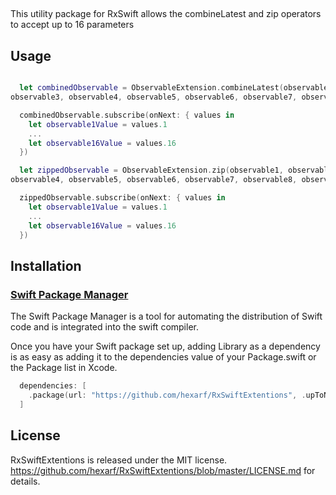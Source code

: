 ## 
This utility package for RxSwift allows the combineLatest and zip operators to accept up to 16 parameters

## Usage

```swift

  let combinedObservable = ObservableExtension.combineLatest(observable1, observable2,
observable3, observable4, observable5, observable6, observable7, observable8, observable9, ... , observable16)

  combinedObservable.subscribe(onNext: { values in
    let observable1Value = values.1
    ...
    let observable16Value = values.16
  })

  let zippedObservable = ObservableExtension.zip(observable1, observable2, observable3,
observable4, observable5, observable6, observable7, observable8, observable9, ... , observable16)

  zippedObservable.subscribe(onNext: { values in
    let observable1Value = values.1
    ...
    let observable16Value = values.16
  })

```

## Installation

### [Swift Package Manager](https://github.com/apple/swift-package-manager)

The Swift Package Manager is a tool for automating the distribution of Swift code and is integrated into the swift compiler.

Once you have your Swift package set up, adding Library as a dependency is as easy as adding it to the dependencies value of your Package.swift or the Package list in Xcode.

```swift
  dependencies: [
    .package(url: "https://github.com/hexarf/RxSwiftExtentions", .upToNextMajor(from: "1.0.1"))
  ]
```

## License

RxSwiftExtentions is released under the MIT license. https://github.com/hexarf/RxSwiftExtentions/blob/master/LICENSE.md for details.
